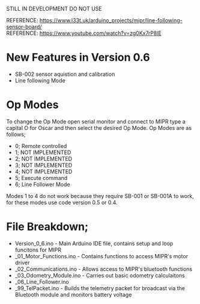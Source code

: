STILL IN DEVELOPMENT DO NOT USE

REFERENCE: https://www.l33t.uk/arduino_projects/mipr/line-following-sensor-board/ \
REFERENCE: https://www.youtube.com/watch?v=zg0Kx7rP8lE

# New Features in Version 0.6

- SB-002 sensor aquistion and calibration
- Line following Mode

# Op Modes

To change the Op Mode open serial monitor and connect to MIPR type a capital O for Oscar and then select the desired Op Mode.
Op Modes are as follows;

- 0; Remote controlled
- 1; NOT IMPLEMENTED
- 2; NOT IMPLEMENTED
- 3; NOT IMPLEMENTED
- 4; NOT IMPLEMENTED
- 5; Execute command
- 6; Line Follower Mode

Modes 1 to 4 do not work because they require SB-001 or SB-001A to work, for these modes use code version 0.5 or 0.4.

# File Breakdown;

- Version_0_6.ino - Main Arduino IDE file, contains setup and loop funcitons for MIPR
- _01_Motor_Functions.ino - Contains functions to access MIPR's motor driver
- _02_Communications.ino - Allows access to MIPR's bluetooth functions
- _03_Odometry_Module.ino - Carries out basic odometry calculaitons
- _06_Line_Follower.ino
- _99_TelPacket.ino - Builds the telemetry packet for broadcast via the Bluetooth module and monitors battery voltage

